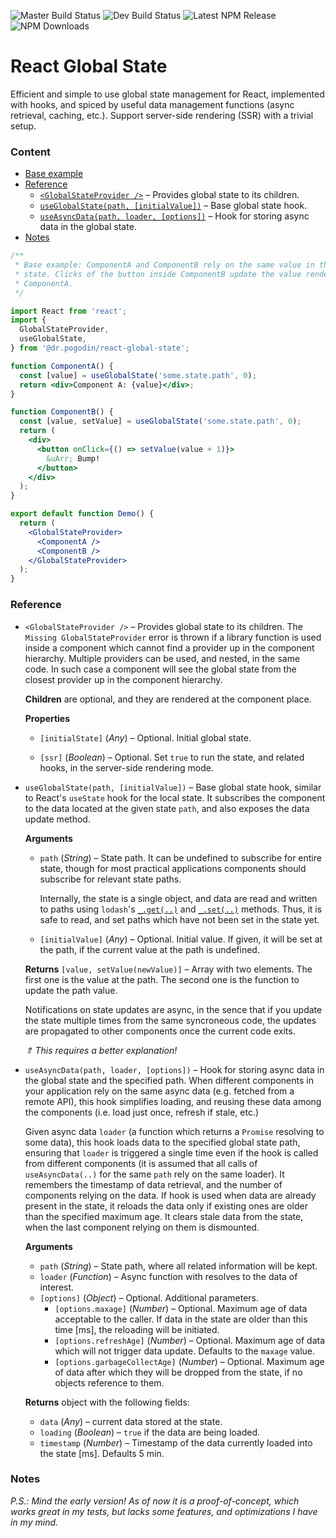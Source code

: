 ![Master Build Status](https://img.shields.io/circleci/project/github/birdofpreyru/react-global-state/master.svg?label=master)
![Dev Build Status](https://img.shields.io/circleci/project/github/birdofpreyru/react-global-state/develop.svg?label=develop)
![Latest NPM Release](https://img.shields.io/npm/v/@dr.pogodin/react-global-state.svg)
![NPM Downloads](https://img.shields.io/npm/dm/@dr.pogodin/react-global-state.svg)

# React Global State

Efficient and simple to use global state management for React, implemented with
hooks, and spiced by useful data management functions (async retrieval, caching,
etc.). Support server-side rendering (SSR) with a trivial setup.

### Content
- [Base example](#base-example)
- [Reference](#reference)
  - [`<GlobalStateProvider />`](#GlobalStateProvider) &ndash; Provides global
    state to its children.
  - [`useGlobalState(path, [initialValue])`](#useGlobalState) &ndash;
    Base global state hook.
  - [`useAsyncData(path, loader, [options])`](#useAsyncData) &ndash;
    Hook for storing async data in the global state.
- [Notes](#notes)

<a name="base-example"></a>

```jsx
/**
 * Base example: ComponentA and ComponentB rely on the same value in the global
 * state. Clicks of the button inside ComponentB update the value rendered by
 * ComponentA.
 */

import React from 'react';
import {
  GlobalStateProvider,
  useGlobalState,
} from '@dr.pogodin/react-global-state';

function ComponentA() {
  const [value] = useGlobalState('some.state.path', 0);
  return <div>Component A: {value}</div>;
}

function ComponentB() {
  const [value, setValue] = useGlobalState('some.state.path', 0);
  return (
    <div>
      <button onClick={() => setValue(value + 1)}>
        &uArr; Bump!
      </button>
    </div>
  );
}

export default function Demo() {
  return (
    <GlobalStateProvider>
      <ComponentA />
      <ComponentB />
    </GlobalStateProvider>
  );
}
```

### Reference

- <a name="GlobalStateProvider"></a>`<GlobalStateProvider />` &ndash;
  Provides global state to its children.
  The `Missing GlobalStateProvider` error is thrown if a library function
  is used inside a component which cannot find a provider up in the component
  hierarchy. Multiple providers can be used, and nested, in the same code.
  In such case a component will see the global state from the closest
  provider up in the component hierarchy.

  **Children** are optional, and they are rendered at the component place.

  **Properties**

  - `[initialState]` (_Any_) &ndash; Optional. Initial global state.

  - `[ssr]` (_Boolean_) &ndash; Optional. Set `true` to run the state, and
    related hooks, in the server-side rendering mode.

- <a name="useGlobalState"></a> `useGlobalState(path, [initialValue])` &ndash;
  Base global state hook, similar to React's `useState` hook for the local state.
  It subscribes the component to the data located at the given state `path`, and
  also exposes the data update method.

  **Arguments**

  - `path` (_String_) &ndash; State path. It can be undefined to subscribe for
    entire state, though for most practical applications components should
    subscribe for relevant state paths.
    
    Internally, the state is a single
    object, and data are read and written to paths using `lodash`'s
    [`_.get(..)`](https://lodash.com/docs/4.17.15#get) and
    [`_.set(..)`](https://lodash.com/docs/4.17.15#set) methods. Thus, it is
    safe to read, and set paths which have not been set in the state yet.
  
  - `[initialValue]` (_Any_) &ndash; Optional. Initial value. If given, it will
    be set at the path, if the current value at the path is undefined.

  **Returns** `[value, setValue(newValue)]` &ndash; Array with two elements.
  The first one is the value at the path. The second one is the function to
  update the path value.

  Notifications on state updates are async, in the sence that if you update
  the state multiple times from the same syncroneous code, the updates are
  propagated to other components once the current code exits.

  _&uArr; This requires a better explanation!_

- <a name="useAsyncData"></a> `useAsyncData(path, loader, [options])` &ndash;
  Hook for storing async data in the global state and the specified path. When
  different components in your application rely on the same async data (e.g.
  fetched from a remote API), this hook simplifies loading, and reusing these
  data among the components (i.e. load just once, refresh if stale, etc.)

  Given async data `loader` (a function which returns a `Promise` resolving to
  some data), this hook loads data to the specified global state path, ensuring
  that `loader` is triggered a single time even if the hook is called from
  different components (it is assumed that all calls of `useAsyncData(..)` for
  the same `path` rely on the same loader). It remembers the timestamp of data
  retrieval, and the number of components relying on the data. If hook is used
  when data are already present in the state, it reloads the data only if existing
  ones are older than the specified maximum age. It clears stale data from
  the state, when the last component relying on them is dismounted.

  **Arguments**
  - `path` (_String_) &ndash; State path, where all related information will
    be kept.
  - `loader` (_Function_) &ndash; Async function with resolves to the data of
    interest.
  - `[options]` (_Object_) &ndash; Optional. Additional parameters.
    - `[options.maxage]` (_Number_) &ndash; Optional. Maximum age of data
      acceptable to the caller. If data in the state are older than this time [ms],
      the reloading will be initiated.
    - `[options.refreshAge]` (_Number_) &ndash; Optional. Maximum age of data
      which will not trigger data update. Defaults to the `maxage` value.
    - `[options.garbageCollectAge]` (_Number_) &ndash; Optional. Maximum age
      of data after which they will be dropped from the state, if no objects
      reference to them.

  **Returns** object with the following fields:
  - `data` (_Any_) &ndash; current data stored at the state.
  - `loading` (_Boolean_) &ndash; `true` if the data are being loaded.
  - `timestamp` (_Number_) &ndash; Timestamp of the data currently loaded into
    the state [ms]. Defaults 5 min.

### Notes

_P.S.: Mind the early version! As of now it is a proof-of-concept, which works great in my tests, but lacks some features, and optimizations I have in my mind._
